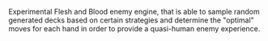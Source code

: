 Experimental Flesh and Blood enemy engine, that is able to sample random generated decks based on certain strategies and
determine the "optimal" moves for each hand in order to provide a quasi-human enemy experience. 
